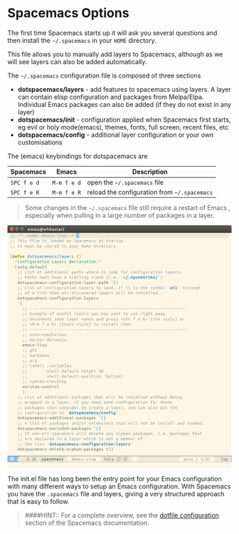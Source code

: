 # Spacemacs Options

The first time Spacemacs starts up it will ask you several questions and then install the `~/.spacemacs` in your `HOME` directory.

This file allows you to manually add layers to Spacemacs, although as we will see layers can also be added automatically.

The `~/.spacemacs` configuration file is composed of three sections


* **dotspacemacs/layers** - add features to spacemacs using layers.  A layer can contain elisp configuration and packages from Melpa/Elpa.  Individual Emacs packages can also be added (if they do not exist in any layer)
* **dotspacemacs/init** - configuration applied when Spacemacs first starts, eg evil or holy mode(emacs), themes, fonts, full screen, recent files, etc
* **dotspacemacs/config** - additional layer configuration or your own customisations

The (emacs) keybindings for dotspacemacs are

| Spacemacs   | Emacs       | Description                                  |
|-------------|-------------|----------------------------------------------|
| `SPC f e d` | `M-m f e d` | open the `~/.spacemacs` file                 |
| `SPC f e R` | `M-m f e R` | reload the configuration from `~/.spacemacs` |

> Some changes in the `~/.spacemacs` file still require a restart of Emacs , especially when pulling in a large number of packages in a layer.


![Spacemacs configure layers](/images/spacemacs-configure-layers.png)

The init.el file has long been the entry point for your Emacs configuration with many different ways to setup an Emacs configuration.  With Spacemacs you have the `.spacemacs` file and layers, giving a very structured approach that is easy to follow.

> ####HINT:: For a complete overview, see the [dotfile configuration](http://spacemacs.org/doc/DOCUMENTATION.html#dotfile-configuration) section of the Spacemacs documentation.
